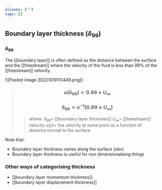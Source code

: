```yaml
---
aliases: [""]
tags: []
---
```


## Boundary layer thickness ($\delta_{99}$)
### $\delta_{99}$
The [[boundary layer]] is often defined as the distance between the surface and the [[freestream]] where the velocity of the fluid is less than $99$% of the [[freestream]] velocity.

![[Pasted image 20221019113449.png]]

> ### $$ u(\delta_{99}) = 0.99 \times U_\infty  $$
> ### $$ \delta_{99} = u^{-1}( 0.99 \times U_\infty)  $$ 
>> where:
>> $\delta_{99}=$ [[boundary layer thickness]] 
>> $U_\infty=$ [[freestream]] velocity
>> $u(y)=$ the velocity at some point as a function of distance normal to the surface

Note that:
- Boundary layer thickness varies along the surface (obv)
- Boundary layer thickness is useful for non dimensionalising things

### Other ways of categorising thickness
- [[boundary layer momentum thickness]]
- [[boundary layer displacement thickness]]
